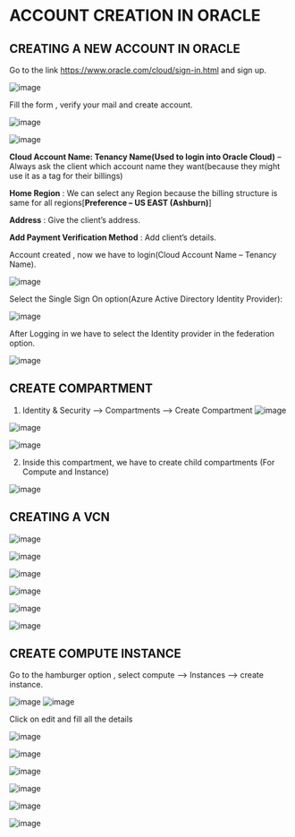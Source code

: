 # ACCOUNT CREATION IN ORACLE

## CREATING A NEW ACCOUNT IN ORACLE

Go to the link https://www.oracle.com/cloud/sign-in.html and sign up.

![image](https://github.com/user-attachments/assets/6146fc54-58d4-49d6-b3e2-d0f2f94bf906)

Fill the form , verify your mail and create account.

![image](https://github.com/user-attachments/assets/8e190f8c-99d8-4b3e-a031-80797b98ce2a)

![image](https://github.com/user-attachments/assets/8e7a74d7-e28a-47cc-b1bb-8370f86b42bd)


**Cloud Account Name: Tenancy Name(Used to login into Oracle Cloud)** – Always ask the client which account name they want(because they might use it as a tag for their billings)

**Home Region** : We can select any Region because the billing structure is same for all regions[**Preference – US EAST (Ashburn)**]

**Address** : Give the client’s address.

**Add Payment Verification Method** : Add client’s details.

Account created , now we have to login(Cloud Account Name – Tenancy Name).

![image](https://github.com/user-attachments/assets/32bf8cac-0689-4be3-a810-094a7b68ecbe)

Select the Single Sign On option(Azure Active Directory Identity Provider):

![image](https://github.com/user-attachments/assets/a289df33-a8bf-436a-b1d2-f6833a5d4b97)

After Logging in we have to select the Identity provider in the federation option.

![image](https://github.com/user-attachments/assets/3a2e0451-46cb-41c9-81d9-ea01906e2692)

## CREATE COMPARTMENT

1.	Identity & Security --> Compartments --> Create Compartment
   ![image](https://github.com/user-attachments/assets/78a98bb3-253d-480f-a31b-49b216a86e01)

   ![image](https://github.com/user-attachments/assets/35f939cb-8b70-408f-9426-9096bb28803b)

   ![image](https://github.com/user-attachments/assets/9767ff4f-8855-4466-b511-87f95ca71957)

2.	Inside this compartment, we have to create child compartments (For Compute and Instance)

   ![image](https://github.com/user-attachments/assets/f6008b61-bb7b-475f-afd8-1bcb7024c47f)

## CREATING A VCN

![image](https://github.com/user-attachments/assets/ee20c1c1-c0b7-41c2-aebf-5f22b49fcadd)

![image](https://github.com/user-attachments/assets/c203b9fb-762c-4f3f-af81-3adcdd9a9c7d)

![image](https://github.com/user-attachments/assets/97e76c0e-29ba-44ba-9094-ea679680d16b)

![image](https://github.com/user-attachments/assets/f4175806-48c0-44c7-907e-54baf85dee7a)

![image](https://github.com/user-attachments/assets/9ee6f85e-245e-42f2-a52b-8b7ecc80c4c5)

![image](https://github.com/user-attachments/assets/eafcec5b-ea54-4a29-b695-33fe61bf591d)

## CREATE COMPUTE INSTANCE

Go to the hamburger option , select compute --> Instances --> create instance.

![image](https://github.com/user-attachments/assets/862dd012-2341-4644-b03d-9c82caa6b66f) ![image](https://github.com/user-attachments/assets/393faff6-a4ac-46d0-b3bd-4c5b2e04bb4b)

Click on edit and fill all the details 

![image](https://github.com/user-attachments/assets/7daf1b6f-4915-43e0-a7b8-c49cc0e4c1a3)

![image](https://github.com/user-attachments/assets/a53ed7c2-b245-4b28-afca-305a1aeb5251)

![image](https://github.com/user-attachments/assets/e8e15d09-03bb-49f1-9faf-0b36c596951c)

![image](https://github.com/user-attachments/assets/124ef9be-d554-40b9-b6a5-b1c28e375a91)

![image](https://github.com/user-attachments/assets/3ecb00fd-c749-4082-b8f1-001fb3821980)

![image](https://github.com/user-attachments/assets/eb0f27fb-34f8-45e6-adac-cec1ebcb8795)











### 

